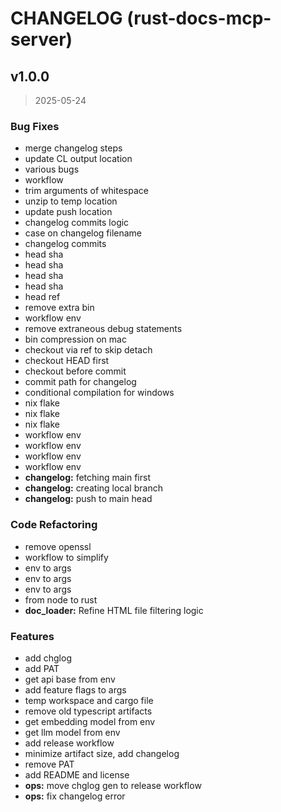 # CHANGELOG (rust-docs-mcp-server)


<a name="v1.0.0"></a>
## v1.0.0

> 2025-05-24

### Bug Fixes

* merge changelog steps
* update CL output location
* various bugs
* workflow
* trim arguments of whitespace
* unzip to temp location
* update push location
* changelog commits logic
* case on changelog filename
* changelog commits
* head sha
* head sha
* head sha
* head sha
* head ref
* remove extra bin
* workflow env
* remove extraneous debug statements
* bin compression on mac
* checkout via ref to skip detach
* checkout HEAD first
* checkout before commit
* commit path for changelog
* conditional compilation for windows
* nix flake
* nix flake
* nix flake
* workflow env
* workflow env
* workflow env
* workflow env
* **changelog:** fetching main first
* **changelog:** creating local branch
* **changelog:** push to main head

### Code Refactoring

* remove openssl
* workflow to simplify
* env to args
* env to args
* env to args
* from node to rust
* **doc_loader:** Refine HTML file filtering logic

### Features

* add chglog
* add PAT
* get api base from env
* add feature flags to args
* temp workspace and cargo file
* remove old typescript artifacts
* get embedding model from env
* get llm model from env
* add release workflow
* minimize artifact size, add changelog
* remove PAT
* add README and license
* **ops:** move chglog gen to release workflow
* **ops:** fix changelog error

